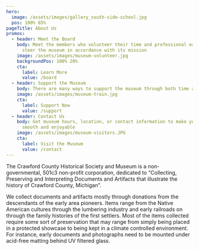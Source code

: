 ```yaml
---
hero: 
  image: /assets/images/gallery_south-side-school.jpg
  pos: 100% 65%
pageTitle: About Us
promos:
  - header: Meet the Board
    body: Meet the members who volunteer their time and professional expertise to
      steer the museum in accordance with its mission
    image: /assets/images/museum-volunteer.jpg
    backgroundPos: 100% 20%
    cta:
      label: Learn More
      value: /board
  - header: Support the Museum
    body: There are many ways to support the museum through both time and funding
    image: /assets/images/museum-train.jpg
    cta:
      label: Support Now
      value: /support
  - header: Contact Us
    body: Get museum hours, location, or contact information to make your visit
      smooth and enjoyable
    image: /assets/images/museum-visitors.JPG
    cta:
      label: Visit the Museum
      value: /contact
---
```

The Crawford County Historical Society and Museum is a non-governmental, 501c3 non-profit corporation, dedicated to “Collecting, Preserving and Interpreting Documents and Artifacts that illustrate the history of Crawford County, Michigan”.

We collect documents and artifacts mostly through donations from the descendants of the early area pioneers. Items range from the Native American cultures through the lumbering industry and early railroads on through the family histories of the first settlers. Most of the items collected require some sort of preservation that may range from simply being placed in a protected showcase to being kept in a climate controlled environment. For instance, early documents and photographs need to be mounted under acid-free matting behind UV filtered glass.
